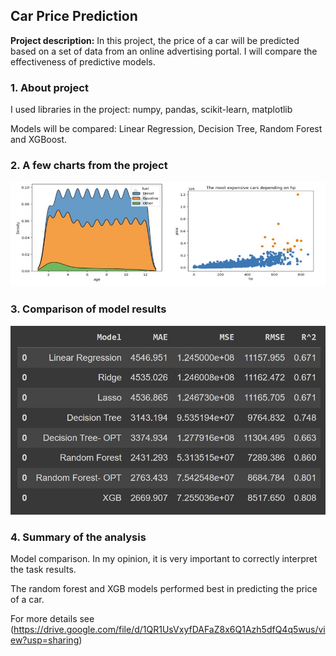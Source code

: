 ## Car Price Prediction

**Project description:** In this project, the price of a car will be predicted based on a set of data from an online advertising portal. I will compare the effectiveness of predictive models.

### 1. About project

I used libraries in the project: numpy, pandas, scikit-learn, matplotlib

Models will be compared: Linear Regression, Decision Tree, Random Forest and XGBoost.

### 2. A few charts from the project

<img src="images/wykresy2.jpg?raw=true"/>

### 3. Comparison of model results

<img src="images/mdls.jpg?raw=true"/>

### 4. Summary of the analysis

Model comparison. In my opinion, it is very important to correctly interpret the task results.

The random forest and XGB models performed best in predicting the price of a car.

For more details see (https://drive.google.com/file/d/1QR1UsVxyfDAFaZ8x6Q1Azh5dfQ4q5wus/view?usp=sharing)
